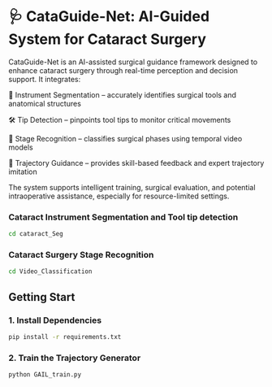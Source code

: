 # 🩺 CataGuide-Net: AI-Guided System for Cataract Surgery
CataGuide-Net is an AI-assisted surgical guidance framework designed to enhance cataract surgery through real-time perception and decision support. It integrates:

🎯 Instrument Segmentation – accurately identifies surgical tools and anatomical structures

🛠 Tip Detection – pinpoints tool tips to monitor critical movements

🔄 Stage Recognition – classifies surgical phases using temporal video models

🤖 Trajectory Guidance – provides skill-based feedback and expert trajectory imitation

The system supports intelligent training, surgical evaluation, and potential intraoperative assistance, especially for resource-limited settings.
### Cataract Instrument Segmentation and Tool tip detection

```bash
cd cataract_Seg
```

### Cataract Surgery Stage Recognition
```bash
cd Video_Classification
```

## Getting Start

### 1. Install Dependencies
```bash
pip install -r requirements.txt
```

### 2. Train the Trajectory Generator

```bash
python GAIL_train.py
```

